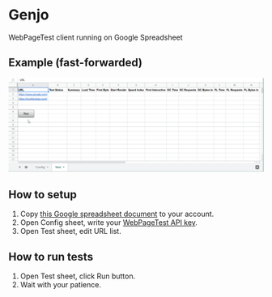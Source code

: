 # Genjo

WebPageTest client running on Google Spreadsheet

## Example (fast-forwarded)

![example](example.gif)

## How to setup

1. Copy [this Google spreadsheet document](https://docs.google.com/spreadsheets/d/1u0V6suVYJXSwyAoDRh8QQS6l8VtgN6ETCjNKWwU7CWk/edit#gid=763224153) to your account.
2. Open Config sheet, write your [WebPageTest API key](https://www.webpagetest.org/getkey.php).
3. Open Test sheet, edit URL list.

## How to run tests

1. Open Test sheet, click Run button.
2. Wait with your patience.
